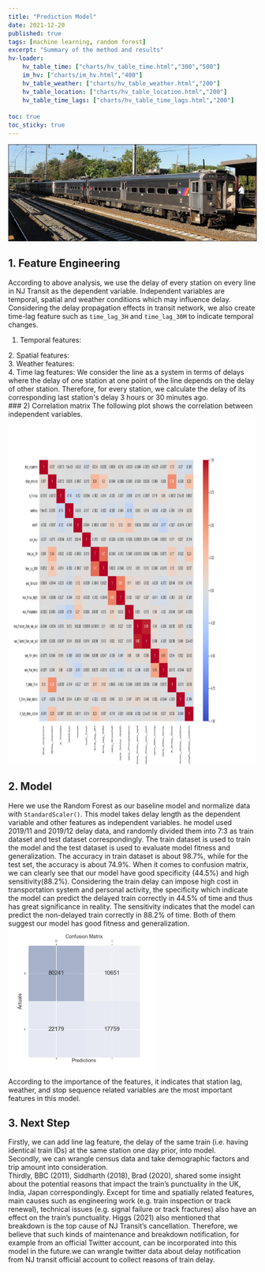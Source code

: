 ```yaml
---
title: "Prediction Model"
date: 2021-12-20
published: true
tags: [machine learning, random forest]
excerpt: "Summary of the method and results"
hv-loader:
    hv_table_time: ["charts/hv_table_time.html","300","500"]
    im_hv: ["charts/im_hv.html","400"]
    hv_table_weather: ["charts/hv_table_weather.html","200"]
    hv_table_location: ["charts/hv_table_location.html","200"]
    hv_table_time_lags: ["charts/hv_table_time_lags.html","200"]

toc: true
toc_sticky: true
---
```




![NJ_Transit_Amtrak](https://raw.githubusercontent.com/Xiaoyi-Wu0711/nj_transit_model/master/assets/images/us_njtransit_nec.jpeg)
## 1. Feature Engineering
According to above analysis, we use the delay of every station on every line in NJ Transit as the dependent variable. Independent variables are temporal, spatial and weather conditions which may influence delay.
Considering the delay propagation effects in transit network, we also create time-lag feature such as `time_lag_3H` and `time_lag_30M` to indicate temporal changes. 

1. Temporal features:
<div id="hv_table_time"></div>
2. Spatial features:
<div id="hv_table_location"></div>
3. Weather features:
<div id="hv_table_weather"></div>
4. Time lag features: 
We consider the line as a system in terms of delays where the delay of one station at one point of the line depends on the delay of other station. Therefore, for every station, we calculate the delay of its corresponding last station's delay 3 hours or 30 minutes ago.
<div id="hv_table_time_lags"></div>
### 2) Correlation matrix 
The following plot shows the correlation between independent variables.
<img src="https://raw.githubusercontent.com/Xiaoyi-Wu0711/nj_transit_model/master/assets/images/corr_matrix.png" width="1000" height="700" />

## 2. Model
Here we use the Random Forest as our baseline model and normalize data with `StandardScaler()`. This model takes delay length as the dependent variable and other features as independent variables.
he model used 2019/11 and 2019/12 delay data, and randomly divided them into 7:3 as train dataset and test dataset correspondingly. The train dataset is used to train the model and the test dataset is used to evaluate model fitness and generalization. 
The accuracy in train dataset is about 98.7%, while for the test set, the accuracy is about 74.9%.
When it comes to confusion matrix, we can clearly see that our model have good specificity (44.5%) and high sensitivity(88.2%). 
Considering the train delay can impose high cost in transportation system and personal activity, 
the specificity which indicate the model can predict the delayed train correctly in 44.5% of time and thus has great significance in reality. The sensitivity indicates that the model can predict the non-delayed train correctly in 88.2% of time. Both of them suggest our model has good fitness and generalization.
<img src="https://raw.githubusercontent.com/penelope0318/Amtrak_Train_Delay/master/assets/images/confusion.png" width="300" height="300" /><br>
According to the importance of the features, it indicates that station lag, weather, and stop sequence related variables are the most important features in this model.
<div id="im_hv"></div>

## 3. Next Step
Firstly, we can add line lag feature, the delay of the same train (i.e. having identical train IDs) at the same station one day prior, into model.<br>
Secondly, we can wrangle census data and take demographic factors and trip amount into consideration.<br>
Thirdly, BBC (2011), Siddharth (2018), Brad (2020), shared some insight about the potential reasons that impact the train’s punctuality in the UK, India, Japan correspondingly. 
Except for time and spatially related features, main causes such as engineering work (e.g. train inspection or track renewal), technical issues (e.g. signal failure or track fractures) also have an effect on the train’s punctuality. Higgs (2021) also mentioned that breakdown is the top cause of NJ Transit’s cancellation. 
Therefore, we believe that such kinds of maintenance and breakdown notification, for example from an official Twitter account, can be incorporated into this model in the future.we can wrangle twitter data about delay notification from NJ transit official account to collect reasons of train delay. 



